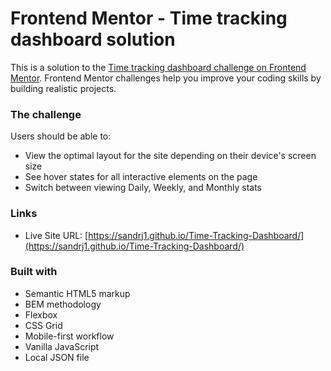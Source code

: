 # Frontend Mentor - Time tracking dashboard solution

This is a solution to the [Time tracking dashboard challenge on Frontend Mentor](https://www.frontendmentor.io/challenges/time-tracking-dashboard-UIQ7167Jw). Frontend Mentor challenges help you improve your coding skills by building realistic projects. 

### The challenge

Users should be able to:

- View the optimal layout for the site depending on their device's screen size
- See hover states for all interactive elements on the page
- Switch between viewing Daily, Weekly, and Monthly stats

### Links

- Live Site URL: [https://sandrj1.github.io/Time-Tracking-Dashboard/](https://sandrj1.github.io/Time-Tracking-Dashboard/)

### Built with

- Semantic HTML5 markup
- BEM methodology
- Flexbox
- CSS Grid
- Mobile-first workflow
- Vanilla JavaScript
- Local JSON file